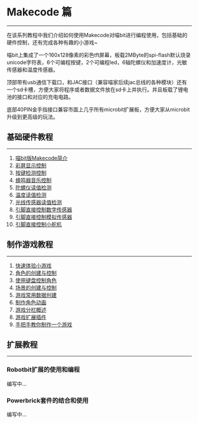 # Makecode 篇

---

在该系列教程中我们介绍如何使用Makecode对喵bit进行编程使用，包括基础的硬件控制，还有完成各种有趣的小游戏~

喵bit上集成了一个160x128像素的彩色tft屏幕，板载2MByte的spi-flash默认烧录unicode字符表，6个可编程按键，2个可编程led，6轴陀螺仪和加速度计，光敏传感器和温度传感器。

顶部带有usb通信下载口，和JAC接口（兼容喵家后续jac总线的各种模块）还有一个sd卡槽，方便大家将程序或者数据文件放在sd卡上并执行。并且板载了锂电池的接口和对应的充电电路。

底部40PIN金手指接口兼容市面上几乎所有microbit扩展板，方便大家从microbit升级到更高级的玩法。

## 基础硬件教程

---

1. [喵bit版Makecode简介](makecode/02喵bit版Makecode简介)
2. [彩屏显示控制](makecode/03彩屏显示控制)
3. [按键检测控制](makecode/04按键检测控制)
4. [蜂鸣器音乐控制](makecode/05蜂鸣器音乐控制)
5. [陀螺仪读值检测](makecode/06陀螺仪读值检测)
6. [温度读值检测](makecode/07温度读值检测)
7. [光线传感器读值检测](makecode/08光线传感器读值检测)
8. [引脚直接控制数字传感器](makecode/09引脚直接控制数字传感器)
9. [引脚直接控制模拟传感器](makecode/10引脚直接控制模拟传感器)
10. [引脚直接控制小舵机](makecode/11引脚直接控制小舵机)

## 制作游戏教程

---

1. [快速体验小游戏](./12快速体验小游戏——小鸟躲障碍)
2. [角色的创建与控制](makecode/13精灵（角色）创建与控制)
3. [使用键盘控制角色](makecode/14精灵（角色）键盘移动)
4. [场景的创建与控制](makecode/15场景创建与控制)
5. [游戏常用数据创建](makecode/16常用游戏信息数据创建)
6. [制作角色动画](makecode/17角色动画)
7. [游戏分栏概述](makecode/18游戏分栏介绍)
8. [游戏扩展插件](makecode/19游戏插件扩展)
9. [手把手教你制作一个游戏](makecode/20新手上路，创建一个小游戏)


## 扩展教程

---

### Robotbit扩展的使用和编程
编写中...

### Powerbrick套件的结合和使用
编写中...